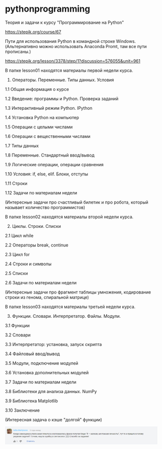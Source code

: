 # pythonprogramming
Теория и задачи к курсу "Программирование на Python"

https://stepik.org/course/67

Пути для использования Python в командной строке Windows. (Альтернативно можно использовать Anaconda Promt, там все пути прописаны.)

https://stepik.org/lesson/3378/step/1?discussion=576055&unit=961

В папке lesson01 находятся материалы первой недели курса. 
1. Операторы. Переменные. Типы данных. Условия

1.1 Общая информация о курсе

1.2 Введение: программы и Python. Проверка заданий

1.3 Интерактивный режим Python. IPython

1.4 Установка Python на компьютер

1.5 Операции с целыми числами

1.6 Операции с вещественными числами

1.7 Типы данных

1.8 Переменные. Стандартный ввод/вывод

1.9 Логические операции, операции сравнения

1.10 Условия: if, else, elif. Блоки, отступы

1.11 Строки

1.12 Задачи по материалам недели


(Интересные задачи про счастливый билетик и про робота, который называет количество программистов)

В папке lesson02 находятся материалы второй недели курса.

2. Циклы. Строки. Списки

2.1 Цикл while

2.2 Операторы break, continue

2.3 Цикл for

2.4 Строки и символы

2.5 Списки

2.6 Задачи по материалам недели


(Интересные задачи про фрагмент таблицы умножения, кодирование строки из генома, спиральной матрице)

В папке lesson03 находятся материалы третьей недели курса. 

3. Функции. Словари. Интерпретатор. Файлы. Модули. 

3.1 Функции

3.2 Словари

3.3 Интерпретатор: установка, запуск скрипта

3.4 Файловый ввод/вывод

3.5 Модули, подключение модулей

3.6 Установка дополнительных модулей

3.7 Задачи по материалам недели

3.8 Библиотеки для анализа данных. NumPy

3.9 Библиотека Matplotlib 

3.10 Заключение

(Интересная задача о кэше "долгой" функции)

![GitHub Logo](/Снимок3.png)
